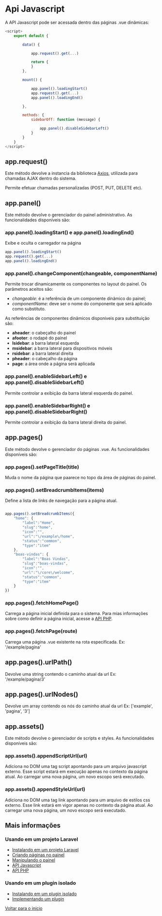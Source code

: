 # Api Javascript

A API Javascript pode ser acessada dentro das páginas .vue dinâmicas:

```javascript
<script>
    export default {

        data() {

            app.request().get(...)

            return {
            }
        },

        mount() {

            app.panel().loadingStart()
            app.request().get(...)
            app.panel().loadingEnd()

        },

        methods: {
            sidebarOff: function (message) {

                app.panel().disableSidebarLeft()
            }
        }
    }
</script>
```

## app.request() 

Este método devolve a instancia da biblioteca [Axios](https://github.com/axios/axios), utilizada para chamadas AJAX dentro do sistema.

Permite efetuar chamadas personalizadas (POST, PUT, DELETE etc).

## app.panel() 

Este método devolve o gerenciador do painel administrativo. As funcionalidades disponíveis são:

### app.panel().loadingStart() e app.panel().loadingEnd()

Exibe e oculta o carregador na página

```javascript
app.panel().loadingStart()
app.request().get(...)
app.panel().loadingEnd()
```

### app.panel().changeComponent(changeable, componentName)

Permite trocar dinamicamente os componentes no layout do painel. Os parâmetros aceitos são:  

- *changeable*: é a referência de um componente dinâmico do painel; 
- *componentName*: deve ser o nome do componente que será aplicado como substituto.  
 
As referências de componentes dinâmicos disponiveis para substituição são:

- **aheader**: o cabeçalho do painel
- **afooter**: o rodapé do painel
- **lsidebar**: a barra lateral esquerda
- **msidebar**: a barra lateral para dispositivos móveis
- **rsidebar**: a barra lateral direita
- **pheader**: o cabeçalho da página
- **page**: a área onde a página será aplicada

### app.panel().enableSidebarLeft() e app.panel().disableSidebarLeft()

Permite controlar a exibição da barra lateral esquerda do painel.

### app.panel().enableSidebarRight() e app.panel().disableSidebarRight()

Permite controlar a exibição da barra lateral direita do painel.

## app.pages() 

Este método devolve o gerenciador do páginas .vue. As funcionalidades disponíveis são:

### app.pages().setPageTitle(title)

Muda o nome da página que paarece no topo da área de páginas do painel.

### app.pages().setBreadcrumbItems(items)

Define a lista de links de navegação para a página atual.

```javascript 

app.pages().setBreadcrumbItems({
    "home": {
        "label":"Home",
        "slug":"home",
        "icon":"",
        "url":"\/example\/home",
        "status":"common",
        "type":"item"
    },
    "boas-vindas": {
        "label":"Boas Vindas",
        "slug":"boas-vindas",
        "icon":"",
        "url":"\/core\/welcome",
        "status":"common",
        "type":"item"
    }
})

```

### app.pages().fetchHomePage() 

Carrega a página inicial definida para o sistema. Para mias informações sobre como definir a página inicial, acesse a [API PHP](api-php.md).

### app.pages().fetchPage(route)

Carrega uma página .vue existente na rota especificada. 
Ex: '/example/pagina'

## app.pages().urlPath() 

Devolve uma string contendo o caminho atual da url
Ex: '/example/pagina/3'

## app.pages().urlNodes() 

Devolve um array contendo os nós do caminho atual da url
Ex: ['example', 'pagina', '3']


## app.assets() 

Este método devolve o gerenciador de scripts e styles. As funcionalidades disponíveis são:

### app.assets().appendScriptUrl(url)

Adiciona no DOM uma tag script apontando para um arquivo javascript externo. Esse script estará em execução apenas no contexto da página atual. Ao carregar uma nova página, um novo escopo será executado.

### app.assets().appendStyleUrl(url)

Adiciona no DOM uma tag link apontando para um arquivo de estilos css externo. Esse link estará em vigor apenas no contexto da página atual. Ao carregar uma nova página, um novo escopo será executado.

## Mais informações

### Usando em um projeto Laravel
- [Instalando em um projeto Laravel](instalacao-laravel.md)
- [Criando páginas no painel](paginas.md)
- [Manipulando o painel](painel.md)
- [API Javascript](api-js.md)
- [API PHP](api-php.md)

### Usando em um plugin isolado
- [Instalando em um plugin isolado](instalacao-plugin.md)
- [Implementando um plugin](plugin.md)

[Voltar para o início](../readme.md)